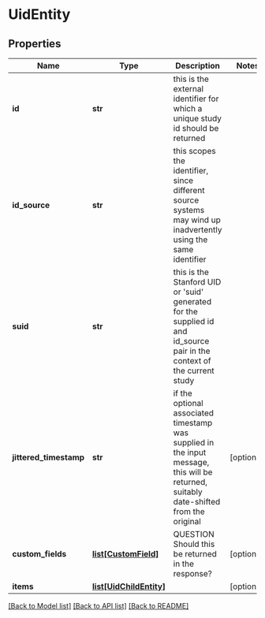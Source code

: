 # UidEntity

## Properties
Name | Type | Description | Notes
------------ | ------------- | ------------- | -------------
**id** | **str** | this is the external identifier for which a unique study id should be returned | 
**id_source** | **str** | this scopes the identifier, since different source systems may wind up inadvertently using the same identifier | 
**suid** | **str** | this is the Stanford UID or &#39;suid&#39; generated for the supplied id and id_source pair in the context of the current study | 
**jittered_timestamp** | **str** | if the optional associated timestamp was supplied in the input message, this will be returned, suitably date-shifted from the original | [optional] 
**custom_fields** | [**list[CustomField]**](CustomField.md) | QUESTION Should this be returned in the response? | [optional] 
**items** | [**list[UidChildEntity]**](UidChildEntity.md) |  | [optional] 

[[Back to Model list]](../README.md#documentation-for-models) [[Back to API list]](../README.md#documentation-for-api-endpoints) [[Back to README]](../README.md)


